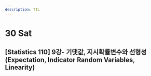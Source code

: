 ```yaml
---
description: TIL
---
```


# 30 Sat

## \[Statistics 110\] 9강- 기댓값, 지시확률변수와 선형성 \(Expectation, Indicator Random Variables, Linearity\)

